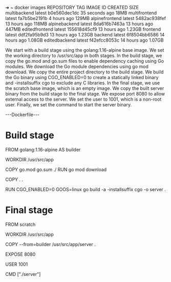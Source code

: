 ➜  ~ docker images
REPOSITORY       TAG       IMAGE ID       CREATED          SIZE
multibackend     latest    b0e560dec1dc   35 seconds ago   18MB
multifrontend    latest    fa7b5be2191b   4 hours ago      129MB
alpinefrontend   latest    5482ac938fef   13 hours ago     118MB
alpinebackend    latest    8da616b7463a   13 hours ago     447MB
editedfrontend   latest    155618d45cf9   13 hours ago     1.23GB
frontend         latest    ddf2fa95b9d3   13 hours ago     1.23GB
backend          latest    6f8504bb6586   14 hours ago     1.08GB
editedbackend    latest    f42efcc8053c   14 hours ago     1.07GB


We start with a build stage using the golang:1.16-alpine base image.
We set the working directory to /usr/src/app in both stages.
In the build stage, we copy the go.mod and go.sum files to enable dependency caching using Go modules.
We download the Go module dependencies using go mod download.
We copy the entire project directory to the build stage.
We build the Go binary using CGO_ENABLED=0 to create a statically linked binary and -installsuffix cgo to exclude any C libraries.
In the final stage, we use the scratch base image, which is an empty image.
We copy the built server binary from the build stage to the final stage.
We expose port 8080 to allow external access to the server.
We set the user to 1001, which is a non-root user.
Finally, we set the command to start the server binary.



---Dockerfile---
# Build stage
FROM golang:1.16-alpine AS builder

WORKDIR /usr/src/app

COPY go.mod go.sum ./
RUN go mod download

COPY . .

RUN CGO_ENABLED=0 GOOS=linux go build -a -installsuffix cgo -o server .

# Final stage
FROM scratch

WORKDIR /usr/src/app

COPY --from=builder /usr/src/app/server .

EXPOSE 8080

USER 1001

CMD ["./server"]
